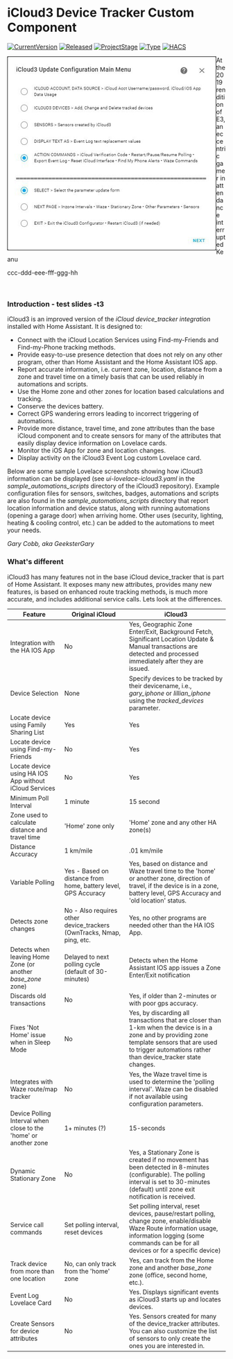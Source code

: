 # iCloud3  Device Tracker Custom Component

[![CurrentVersion](https://img.shields.io/badge/Current_Version-v2.4.1-blue.svg)](https://github.com/gcobb321/icloud3)
[![Released](https://img.shields.io/badge/Released-April,_2021-blue.svg)](https://github.com/gcobb321/icloud3)
[![ProjectStage](https://img.shields.io/badge/Project_Stage-General_Availability-red.svg)](https://github.com/gcobb321/icloud3)
[![Type](https://img.shields.io/badge/Type-Custom_Component-orange.svg)](https://github.com/gcobb321/icloud3)
[![HACS](https://img.shields.io/badge/HACS-Default-orange.svg)](https://github.com/gcobb321/icloud3)

<img align="left" src="images/cf_menu_1.jpg">

At the 2019 rendition of E3, an eccentric gamer in attendance interrupted Keanu

ccc-ddd-eee-fff-ggg-hh

<br class='clear' />

### Introduction - test slides -t3

iCloud3 is an improved version of the *iCloud device_tracker integration* installed with Home Assistant.  It is designed to:

* Connect with the iCloud Location Services using Find-my-Friends and Find-my-Phone tracking methods.
* Provide easy-to-use presence detection that does not rely on any other program, other than Home Assistant and the Home Assistant IOS app.
* Report accurate information, i.e. current zone, location, distance from a zone and travel time on a timely basis that can be used reliably in automations and scripts.
* Use the Home zone and other zones for location based calculations and tracking.
* Conserve the devices battery.
* Correct GPS wandering errors leading to incorrect triggering of automations.
* Provide more distance, travel time, and zone attributes than the base iCloud component and to create sensors for many of the attributes that easily display device information on Lovelace cards.
* Monitor the iOS App for zone and location changes.
* Display activity on the iCloud3 Event Log custom Lovelace card.

Below are some sample Lovelace screenshots showing how iCloud3 information can be displayed (see *ui-lovelace-icloud3.yaml* in the *sample_automations_scripts* directory of the iCloud3 repository). Example configuration files for sensors, switches, badges, automations and scripts are also found in the *sample_automations_scripts* directory that report location information and device status, along with running automations (opening a garage door) when arriving home. Other uses (security, lighting, heating & cooling control, etc.) can be added to the automations to meet your needs.

*Gary Cobb, aka GeeksterGary*


### What's different

iCloud3 has many features not in the base iCloud device_tracker that is part of Home Assistant. It exposes many new attributes, provides many new features, is based on enhanced route tracking methods, is much more accurate, and includes additional service calls. Lets look at the differences.

| Feature | Original iCloud | iCloud3 |
|---------|-----------------|---------|
| Integration with the HA IOS App            | No                                                           | Yes, Geographic Zone Enter/Exit, Background Fetch, Significant Location Update & Manual transactions are detected and processed immediately after they are issued. |
| Device Selection                           | None                                                         | Specify devices to be tracked by their devicename, i.e., *gary_iphone* or *lillian_iphone* using the *tracked_devices* parameter. |
| Locate device using Family Sharing List                      | Yes | Yes |
| Locate device using Find-my-Friends | No | Yes |
| Locate device using HA IOS App without iCloud Services | No | Yes |
| Minimum Poll Interval | 1 minute | 15 second |
| Zone used to calculate distance and travel time | 'Home' zone only | 'Home' zone and any other HA zone(s) |
| Distance Accuracy | 1 km/mile | .01 km/mile |
| Variable Polling | Yes - Based on distance from home, battery level, GPS Accuracy | Yes, based on distance and Waze travel time to the 'home' or another zone, direction of travel, if the device is in a zone, battery level, GPS Accuracy and 'old location' status. |
| Detects zone changes | No - Also requires other device_trackers (OwnTracks, Nmap, ping, etc. | Yes, no other programs are needed other than the HA IOS App. |
| Detects when leaving Home Zone (or another *base_zone* zone) | Delayed to next polling cycle (default of 30-minutes) | Detects when the Home Assistant IOS app issues a Zone Enter/Exit notification |
| Discards old transactions | No | Yes, if older than 2-minutes or with poor gps accuracy. |
| Fixes 'Not Home' issue when in Sleep Mode | No | Yes, by discarding all transactions that are closer than 1-km when the device is in a zone and by providing zone template sensors that are used to trigger automations rather than device_tracker state changes. |
| Integrates with Waze route/map tracker | No | Yes, the Waze travel time is used to determine the 'polling interval'. Waze can be disabled if not available using configuration parameters. |
| Device Polling Interval when close to the 'home' or another zone | 1+ minutes (?) | 15-seconds |
| Dynamic Stationary Zone | No | Yes, a Stationary Zone is created if no movement has been detected in 8-minutes (configurable). The polling interval is set to 30-minutes (default) until zone exit notification is received. |
| Service call commands | Set polling interval, reset devices | Set polling interval, reset devices, pause/restart polling, change zone, enable/disable Waze Route information usage, information logging (some commands can be for all devices or for a specific device) |
| Track device from more than one location | No, can only track from the 'home' zone | Yes, can track from the Home zone and another *base_zone* zone (office, second home, etc.). |
| Event Log Lovelace Card | No | Yes. Displays significant events as iCloud3 starts up and locates devices. |
| Create Sensors for device attributes | No | Yes. Sensors created for many of the device_tracker attributes. You can also customize the list of sensors to only create the ones you are interested in. |
